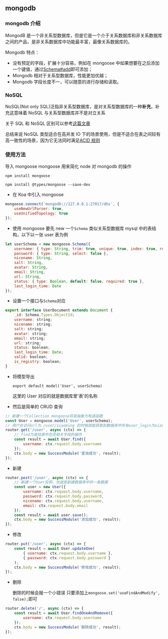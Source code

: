## mongodb

### mongodb 介绍

MongodB 是一个非关系型数据库，但是它是一个介于关系数据库和非关系数据库之间的产品，是非关系数据库中功能最丰富，最像关系数据库的。

Mongodb 特点：

-   没有预定的字段，扩展十分容易，例如在 mongoose 中如果想要在之后添加一个键值，通过[Schema#add](https://mongoosejs.com/docs/api.html#schema_Schema-add)即可添加；
-   Mongodb 相对于关系型数据库，性能更加优越；
-   Mongodb 字段长度不一，可以随意的进行存储和读取。

### NoSQL

NoSQL(Not only SQL)泛指非关系型数据库，是对关系型数据库的一种**补充**，补充这意味着 NoSQL 与关系型数据库并不是对立关系

关于 SQL 和 NoSQL 区别可以参考[这篇文章](https://www.cnblogs.com/xrq730/p/11039384.html)

总结来说 NoSQL 类型适合在高并发 IO 下的场景使用，但是不适合在表之间较有高一致性的场景，因为它无法同时满足[ACID 规则](https://www.runoob.com/mongodb/nosql.html)

### 使用方法

导入 mongoose mongoose 用来简化 node 对 mongodb 的操作

`npm install mongoose`

`npm install @types/mongoose --save-dev`

-   在 Koa 中引入 mongoose

```javascript
mongoose.connect('mongodb://127.0.0.1:27017/dbs', {
    useNewUrlParser: true,
    useUnifiedTopology: true
});
```

-   使用 mongoose 要先 new 一个`Schema` 类似关系型数据库 mysql 中的表结构，以下以一张 user 表为例

```javascript
let userSchema = new mongoose.Schema({
    username: { type: String, trim: true, unique: true, index: true, required: true },
    password: { type: String, select: false },
    nicename: String,
    salt: String,
    avatar: String,
    email: String,
    url: String,
    status: { type: Boolean, default: false, required: true },
    last_login_time: Date
});
```

-   设置一个接口与`Schema`对应

```javascript
export interface UserDocument extends Document {
    _id: Schema.Types.ObjectId;
    username: string;
    nicename: string;
    salt: string;
    avatar: string;
    email: string;
    url: string;
    status: boolean;
    last_login_time: Date;
    valid: boolean;
    is_registry: boolean;
}
```

-   将模型导出

    `export default model('User', userSchema)`

    这里的 User 对应的就是数据库里'表'的名称

*   然后是简单的 CRUD 查询

```javascript
// 新建一个Collection mongoose将其抽象为构造函数
const User = mongoose.model('User', userSchema);
// 用户在访问url为 /user/xiaoming 的时候就能获取到数据库中所有user_login为xiaoming 的数据了
router.get('/user', async (ctx) => {
    // find为查找表中包含相关字段的操作
    const result = await User.find({
        username: ctx.request.body.username
    });
    ctx.body = new SuccessModule('查询成功', result);
});
```

-   新建

```javascript
router.post('/user', async (ctx) => {
    // 新建一个User实例，也就是新建数据库中的一条数据
    const user = new User({
        username: ctx.request.body.username,
        password: ctx.request.body.password,
        nicename: ctx.request.body.username,
        email: ctx.request.body.email
    });
    const result = await user.save();
    ctx.body = new SuccessModule('添加成功', result);
});
```

-   修改

```javascript
router.put('/user', async (ctx) => {
    const result = await User.updateOne(
        { username: ctx.request.body.username },
        { password: ctx.request.body.password }
    );
    ctx.body = new SuccessModule('修改成功', result);
});
```

-   删除

    删除的时候会报一个小错误 只要添加上`mongoose.set('useFindAndModify', false);`即可

```javascript
router.delete('/', async (ctx) => {
    const result = await User.findOneAndRemove({
        username: ctx.request.body.username
    });
    ctx.body = new SuccessModule('删除成功', result);
});
```
